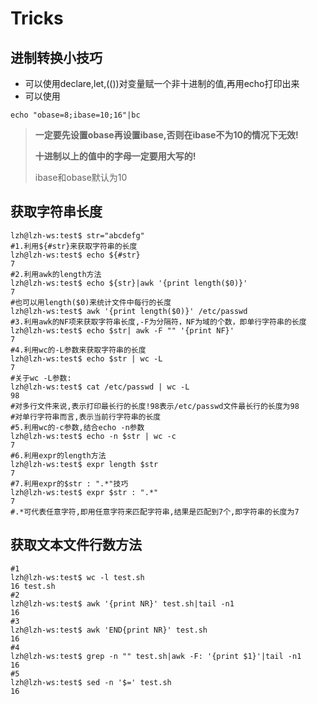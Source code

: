 # Tricks



## 进制转换小技巧

- 可以使用declare,let,(())对变量赋一个非十进制的值,再用echo打印出来
- 可以使用

```shell
echo "obase=8;ibase=10;16"|bc
```

> **一定要先设置obase再设置ibase,否则在ibase不为10的情况下无效!**
>
> **十进制以上的值中的字母一定要用大写的!**
>
> ibase和obase默认为10



## 获取字符串长度

```shell
lzh@lzh-ws:test$ str="abcdefg"
#1.利用${#str}来获取字符串的长度
lzh@lzh-ws:test$ echo ${#str}
7
#2.利用awk的length方法
lzh@lzh-ws:test$ echo ${str}|awk '{print length($0)}'
7
#也可以用length($0)来统计文件中每行的长度
lzh@lzh-ws:test$ awk '{print length($0)}' /etc/passwd
#3.利用awk的NF项来获取字符串长度,-F为分隔符，NF为域的个数，即单行字符串的长度
lzh@lzh-ws:test$ echo $str| awk -F "" '{print NF}'
7
#4.利用wc的-L参数来获取字符串的长度
lzh@lzh-ws:test$ echo $str | wc -L
7
#关于wc -L参数: 
lzh@lzh-ws:test$ cat /etc/passwd | wc -L
98
#对多行文件来说,表示打印最长行的长度!98表示/etc/passwd文件最长行的长度为98
#对单行字符串而言,表示当前行字符串的长度
#5.利用wc的-c参数,结合echo -n参数
lzh@lzh-ws:test$ echo -n $str | wc -c
7
#6.利用expr的length方法
lzh@lzh-ws:test$ expr length $str
7
#7.利用expr的$str : ".*"技巧
lzh@lzh-ws:test$ expr $str : ".*"
7
#.*可代表任意字符,即用任意字符来匹配字符串,结果是匹配到7个,即字符串的长度为7
```



## 获取文本文件行数方法

```shell
#1
lzh@lzh-ws:test$ wc -l test.sh 
16 test.sh
#2
lzh@lzh-ws:test$ awk '{print NR}' test.sh|tail -n1
16
#3
lzh@lzh-ws:test$ awk 'END{print NR}' test.sh
16
#4
lzh@lzh-ws:test$ grep -n "" test.sh|awk -F: '{print $1}'|tail -n1
16
#5
lzh@lzh-ws:test$ sed -n '$=' test.sh
16
```

